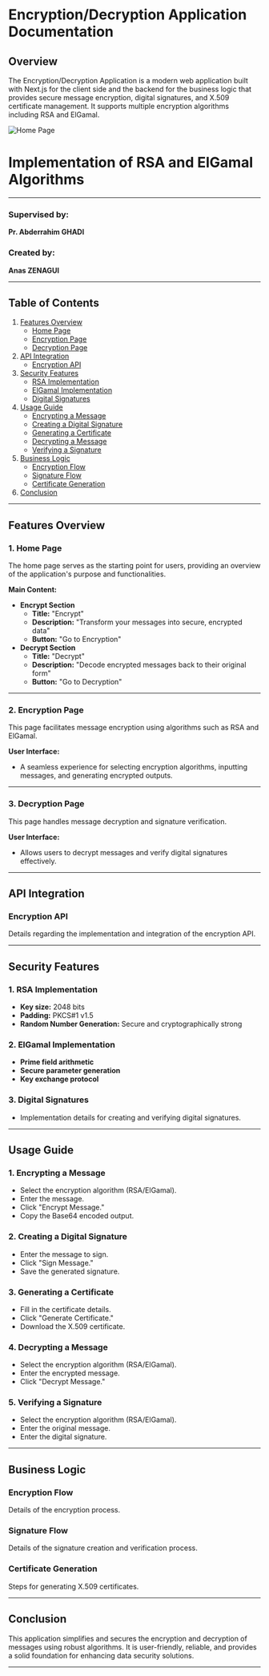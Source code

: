 # Encryption/Decryption Application Documentation

## Overview

The Encryption/Decryption Application is a modern web application built with Next.js for the client side and the backend for the business logic that provides secure message encryption, digital signatures, and X.509 certificate management. It supports multiple encryption algorithms including RSA and ElGamal.

![Home Page](https://images.unsplash.com/photo-1633265486064-086b219458ec?w=800&auto=format&fit=crop&q=60)

# Implementation of RSA and ElGamal Algorithms

---

### Supervised by:
**Pr. Abderrahim GHADI**

### Created by:
**Anas ZENAGUI**

---

## Table of Contents
1. [Features Overview](#features-overview)
    - [Home Page](#1-home-page)
    - [Encryption Page](#2-encryption-page)
    - [Decryption Page](#3-decryption-page)
2. [API Integration](#api-integration)
    - [Encryption API](#encryption-api)
3. [Security Features](#security-features)
    - [RSA Implementation](#1-rsa-implementation)
    - [ElGamal Implementation](#2-elgamal-implementation)
    - [Digital Signatures](#3-digital-signatures)
4. [Usage Guide](#usage-guide)
    - [Encrypting a Message](#1-encrypting-a-message)
    - [Creating a Digital Signature](#2-creating-a-digital-signature)
    - [Generating a Certificate](#3-generating-a-certificate)
    - [Decrypting a Message](#4-decrypting-a-message)
    - [Verifying a Signature](#5-verifying-a-signature)
5. [Business Logic](#business-logic)
    - [Encryption Flow](#encryption-flow)
    - [Signature Flow](#signature-flow)
    - [Certificate Generation](#certificate-generation)
6. [Conclusion](#conclusion)

---

## Features Overview

### 1. Home Page
The home page serves as the starting point for users, providing an overview of the application's purpose and functionalities.

**Main Content:**
- **Encrypt Section**
  - **Title:** "Encrypt"
  - **Description:** "Transform your messages into secure, encrypted data"
  - **Button:** "Go to Encryption"
- **Decrypt Section**
  - **Title:** "Decrypt"
  - **Description:** "Decode encrypted messages back to their original form"
  - **Button:** "Go to Decryption"

---

### 2. Encryption Page
This page facilitates message encryption using algorithms such as RSA and ElGamal.

**User Interface:**
- A seamless experience for selecting encryption algorithms, inputting messages, and generating encrypted outputs.

---

### 3. Decryption Page
This page handles message decryption and signature verification.

**User Interface:**
- Allows users to decrypt messages and verify digital signatures effectively.

---

## API Integration

### Encryption API
Details regarding the implementation and integration of the encryption API.

---

## Security Features

### 1. RSA Implementation
- **Key size:** 2048 bits
- **Padding:** PKCS#1 v1.5
- **Random Number Generation:** Secure and cryptographically strong

### 2. ElGamal Implementation
- **Prime field arithmetic**
- **Secure parameter generation**
- **Key exchange protocol**

### 3. Digital Signatures
- Implementation details for creating and verifying digital signatures.

---

## Usage Guide

### 1. Encrypting a Message
- Select the encryption algorithm (RSA/ElGamal).
- Enter the message.
- Click "Encrypt Message."
- Copy the Base64 encoded output.

### 2. Creating a Digital Signature
- Enter the message to sign.
- Click "Sign Message."
- Save the generated signature.

### 3. Generating a Certificate
- Fill in the certificate details.
- Click "Generate Certificate."
- Download the X.509 certificate.

### 4. Decrypting a Message
- Select the encryption algorithm (RSA/ElGamal).
- Enter the encrypted message.
- Click "Decrypt Message."

### 5. Verifying a Signature
- Select the encryption algorithm (RSA/ElGamal).
- Enter the original message.
- Enter the digital signature.

---

## Business Logic

### Encryption Flow
Details of the encryption process.

### Signature Flow
Details of the signature creation and verification process.

### Certificate Generation
Steps for generating X.509 certificates.

---

## Conclusion
This application simplifies and secures the encryption and decryption of messages using robust algorithms. It is user-friendly, reliable, and provides a solid foundation for enhancing data security solutions.

---
